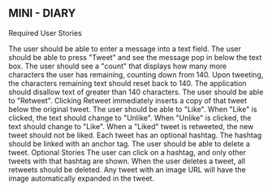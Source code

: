 ## MINI - DIARY
Required User Stories

The user should be able to enter a message into a text field.
The user should be able to press "Tweet" and see the message pop in below the text box.
The user should see a "count" that displays how many more characters the user has remaining, counting down from 140.
Upon tweeting, the characters remaining text should reset back to 140.
The application should disallow text of greater than 140 characters.
The user should be able to "Retweet". Clicking Retweet immediately inserts a copy of that tweet below the original tweet.
The user should be able to "Like". When "Like" is clicked, the text should change to "Unlike". When "Unlike" is clicked, the text should change to "Like".
When a "Liked" tweet is retweeted, the new tweet should not be liked.
Each tweet has an optional hashtag. The hashtag should be linked with an anchor tag.
The user should be able to delete a tweet.
Optional Stories
The user can click on a hashtag, and only other tweets with that hashtag are shown.
When the user deletes a tweet, all retweets should be deleted.
Any tweet with an image URL will have the image automatically expanded in the tweet.

